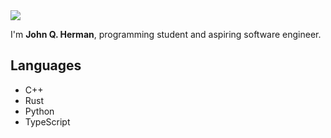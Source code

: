 <img src="https://c.tenor.com/WiwzBDVJYZMAAAAC/regular-show-rigby.gif"/>

I'm **John Q. Herman**, programming student and aspiring software engineer.

## Languages

- C++
- Rust
- Python
- TypeScript
